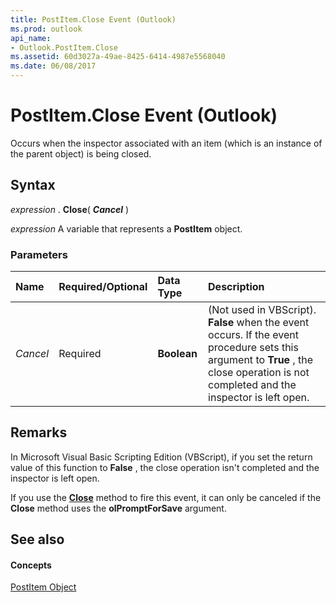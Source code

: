 ```yaml
---
title: PostItem.Close Event (Outlook)
ms.prod: outlook
api_name:
- Outlook.PostItem.Close
ms.assetid: 60d3027a-49ae-8425-6414-4987e5568040
ms.date: 06/08/2017
---
```



# PostItem.Close Event (Outlook)

Occurs when the inspector associated with an item (which is an instance of the parent object) is being closed.


## Syntax

 _expression_ . **Close**( **_Cancel_** )

 _expression_ A variable that represents a **PostItem** object.


### Parameters



|**Name**|**Required/Optional**|**Data Type**|**Description**|
|:-----|:-----|:-----|:-----|
| _Cancel_|Required| **Boolean**|(Not used in VBScript).  **False** when the event occurs. If the event procedure sets this argument to **True** , the close operation is not completed and the inspector is left open.|

## Remarks

In Microsoft Visual Basic Scripting Edition (VBScript), if you set the return value of this function to  **False** , the close operation isn't completed and the inspector is left open.

If you use the  **[Close](Outlook.PostItem.Close(method).md)** method to fire this event, it can only be canceled if the **Close** method uses the **olPromptForSave** argument.


## See also


#### Concepts


[PostItem Object](Outlook.PostItem.md)


